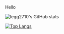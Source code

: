 Hello

![legg2710's GitHub stats](https://github-readme-stats.vercel.app/api?username=legg2710&theme=dark&show_icons=true)

[![Top Langs](https://github-readme-stats.vercel.app/api/top-langs/?username=legg2710&layout=compact)](https://github.com/legg2710/github-readme-stats)
